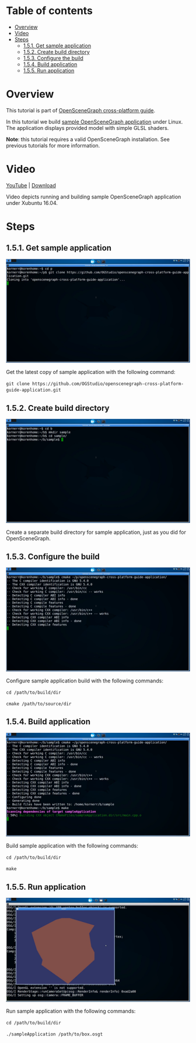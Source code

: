 Table of contents
=================

* [Overview](#overview)
* [Video](#video)
* [Steps](#steps)
  * [1.5.1. Get sample application](#step-get)
  * [1.5.2. Create build directory](#step-build-dir)
  * [1.5.3. Configure the build](#step-cfg)
  * [1.5.4. Build application](#step-build)
  * [1.5.5. Run application](#step-run)


<a name="overview"/>

Overview
========

This tutorial is part of [OpenSceneGraph cross-platform guide](http://github.com/OGStudio/openscenegraph-cross-platform-guide).

In this tutorial we build
[sample OpenSceneGraph application](http://github.com/OGStudio/openscenegraph-cross-platform-guide-application)
under Linux. The application displays provided model with simple GLSL shaders.

**Note**: this tutorial requires a valid OpenSceneGraph installation.
See previous tutorials for more information.

<a name="video"/>

Video
=====

[YouTube](todo) | [Download](readme/video.mp4)

Video depicts running and building sample OpenSceneGraph application
under Xubuntu 16.04.

<a name="steps"/>

Steps
=====


<a name="step-get"/>

1.5.1. Get sample application
-----------------------------

  ![Screenshot](readme/f027.png)

  Get the latest copy of sample application with the following command:

  `git clone https://github.com/OGStudio/openscenegraph-cross-platform-guide-application.git`

<a name="step-build-dir"/>

1.5.2. Create build directory
-----------------------------

  ![Screenshot](readme/f045.png)

  Create a separate build directory for sample application, just as you did for
  OpenSceneGraph.

<a name="step-cfg"/>

1.5.3. Configure the build
--------------------------

  ![Screenshot](readme/f063.png)

  Configure sample application build with the following commands:
 
  `cd /path/to/build/dir`

  `cmake /path/to/source/dir`

<a name="step-build"/>

1.5.4. Build application
------------------------

  ![Screenshot](readme/f070.png)

  Build sample application with the following commands:

  `cd /path/to/build/dir`

  `make`

<a name="step-run"/>

1.5.5. Run application
----------------------

  ![Screenshot](readme/f101.png)

  Run sample application with the following commands:

  `cd /path/to/build/dir`

  `./sampleApplication /path/to/box.osgt`

